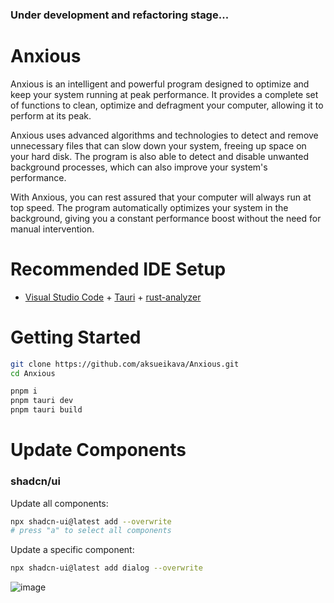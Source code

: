 ### Under development and refactoring stage...

# Anxious
Anxious is an intelligent and powerful program designed to optimize and keep your system running at peak performance. It provides a complete set of functions to clean, optimize and defragment your computer, allowing it to perform at its peak.

Anxious uses advanced algorithms and technologies to detect and remove unnecessary files that can slow down your system, freeing up space on your hard disk. The program is also able to detect and disable unwanted background processes, which can also improve your system's performance.

With Anxious, you can rest assured that your computer will always run at top speed. The program automatically optimizes your system in the background, giving you a constant performance boost without the need for manual intervention.

# Recommended IDE Setup

- [Visual Studio Code](https://code.visualstudio.com/) + [Tauri](https://marketplace.visualstudio.com/items?itemName=tauri-apps.tauri-vscode) + [rust-analyzer](https://marketplace.visualstudio.com/items?itemName=rust-lang.rust-analyzer)

# Getting Started
```bash
git clone https://github.com/aksueikava/Anxious.git
cd Anxious

pnpm i
pnpm tauri dev
pnpm tauri build
```

# Update Components

### shadcn/ui

Update all components:

```bash
npx shadcn-ui@latest add --overwrite
# press "a" to select all components
```

Update a specific component:

```bash
npx shadcn-ui@latest add dialog --overwrite
```


![image](https://github.com/aksueikava/Anxious/assets/135703603/d84faa27-07f7-48b7-8ceb-e794f0ae0d21)
